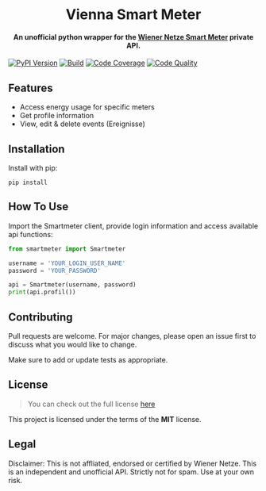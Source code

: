 <h1 align="center">
  Vienna Smart Meter
</h1>
<h4 align="center">An unofficial python wrapper for the <a href="https://www.wienernetze.at/smartmeter" target="_blank">Wiener Netze Smart Meter</a> private API.
</h4>

[![PyPI Version](https://img.shields.io/pypi/v/vienna-smartmeter)](https://pypi.org/project/vienna-smartmeter/)
[![Build](https://github.com/platysma/vienna-smartmeter/actions/workflows/build.yml/badge.svg)](https://github.com/platysma/vienna-smartmeter/actions/workflows/build.yml)
[![Code Coverage](https://codecov.io/gh/platysma/vienna-smartmeter/branch/main/graph/badge.svg)](https://codecov.io/gh/platysma/vienna-smartmeter)
[![Code Quality](https://api.codeclimate.com/v1/badges/3130fa0ba3b7993fbf0a/maintainability)](https://codeclimate.com/github/platysma/vienna-smartmeter)

## Features
* Access energy usage for specific meters
* Get profile information
* View, edit & delete events (Ereignisse)

## Installation
Install with pip:

``pip install ``
## How To Use
Import the Smartmeter client, provide login information and access available api functions:

```python
from smartmeter import Smartmeter

username = 'YOUR_LOGIN_USER_NAME'
password = 'YOUR_PASSWORD'

api = Smartmeter(username, password)
print(api.profil())
```

## Contributing

Pull requests are welcome. For major changes, please open an issue first to discuss what you would like to change.

Make sure to add or update tests as appropriate.

## License
>You can check out the full license [here](https://github.com/platysma/vienna-smartmeter/blob/main/LICENSE)

This project is licensed under the terms of the **MIT** license.

## Legal
Disclaimer: This is not affliated, endorsed or certified by Wiener Netze. This is an independent and unofficial API. Strictly not for spam. Use at your own risk.